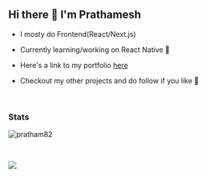 ## Hi there 👋 I'm Prathamesh

<!-- -   I'm a Software Engineer venturing through various technologies 🗻

-   I ❤️ building new things and helping others 🤝 . Learning something new everyday 🌞

-   Proficient in JS 

-   Practicing clean code ✨

- Trying to learn everything

-   Linux and DevOps Enthusiast

-   I write at **[Dev.to](https://dev.to/pratham82)** occasionally

-   Checkout my portfolio **[here](https://portfolio-2020-v3.netlify.app/)** -->

-   I mosty do Frontend(React/Next.js)
-   Currently learning/working on React Native 🧐

- Here's a link to my portfolio [here](https://prathamesh-mali.netlify.app/)
- Checkout my other projects and do follow if you like 🥰

<br/>


### Stats

<p><img align="center" src="https://github-readme-streak-stats.herokuapp.com/?user=pratham82&" alt="pratham82" /></p>
</br>

![](https://activity-graph.herokuapp.com/graph?username=pratham82&theme=github)
